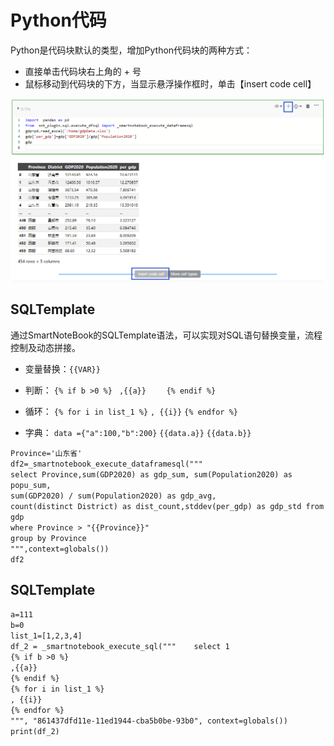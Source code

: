 # Python代码

Python是代码块默认的类型，增加Python代码块的两种方式：

* 直接单击代码块右上角的 + 号
* 鼠标移动到代码块的下方，当显示悬浮操作框时，单击【insert code cell】

![](/assets/inspython.png)

## SQLTemplate

通过SmartNoteBook的SQLTemplate语法，可以实现对SQL语句替换变量，流程控制及动态拼接。

* 变量替换：`{{VAR}}`
* 判断：
        `{% if b >0 %} ` 
        `,{{a}}   `
       ` {% endif %}`

* 循环：
       `{% for i in list_1 %}` 
       `, {{i}}`
       `{% endfor %}`
* 字典：
       `data ={"a":100,"b":200}`
       `{{data.a}}`
       `{{data.b}}`


`Province='山东省'`  
`df2=_smartnotebook_execute_dataframesql("""`  
`select Province,sum(GDP2020) as gdp_sum, sum(Population2020) as popu_sum,`  
`sum(GDP2020) / sum(Population2020) as gdp_avg,`  
`count(distinct District) as dist_count,stddev(per_gdp) as gdp_std from gdp`  
`where Province > "{{Province}}"`  
`group by Province`  
`""",context=globals())`  
`df2`



## SQLTemplate

`a=111`  
`b=0`  
`list_1=[1,2,3,4]`  
`df_2 = _smartnotebook_execute_sql("""    select 1`  
`{% if b >0 %}`  
`,{{a}}`  
`{% endif %}`  
`{% for i in list_1 %}`  
`, {{i}}`  
`{% endfor %}`  
`""", "861437dfd11e-11ed1944-cba5b0be-93b0", context=globals())`  
`print(df_2)`

